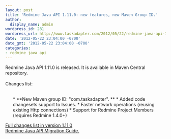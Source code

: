 ```yaml
---
layout: post
title: 'Redmine Java API 1.11.0: new features, new Maven Group ID.'
author:
  display_name: admin
wordpress_id: 281
wordpress_url: http://www.taskadapter.com/2012/05/22/redmine-java-api-1-11-0-new-features-new-maven-group-id/
date: '2012-05-22 23:04:00 -0700'
date_gmt: '2012-05-22 23:04:00 -0700'
categories:
- redmine java api
---
```

<p>Redmine Java API 1.11.0 is released. It is available in Maven Central repository.<br/><br/>Changes list:<br/><br/>
<ul>
* **New Maven group ID: "com.taskadapter".  **
* Added code changesets support to Issues.
* Faster network operations (reusing existing Http connections)
* Support for Redmine Project Members (requires Redmine 1.4.0+)</ul>
<div><a href="https://github.com/taskadapter/redmine-java-api/issues?milestone=2">Full changes list in version 1.11.0</a></div>
<div><a href="https://github.com/taskadapter/redmine-java-api/wiki/Migration-Guide">Redmine Java API Migration Guide.</a></div></p>
